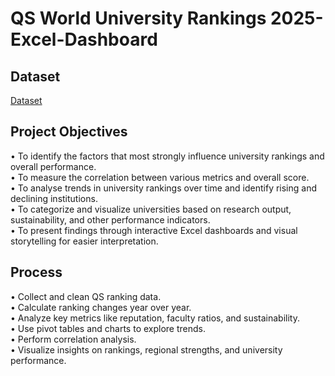 # QS World University Rankings 2025-Excel-Dashboard
## Dataset  
 <a href="https://github.com/rakhimathur791/Data-Analysis-Dashboard-QS-World-University-Rankings-2025-/blob/main/QS%20World%20University%20Rankings%202025%20(Top%20global%20universities).xlsx">Dataset</a>  
 ## Project Objectives  
•	To identify the factors that most strongly influence university rankings and overall performance.  
•	To measure the correlation between various metrics and overall score.  
•	To analyse trends in university rankings over time and identify rising and declining institutions.  
•	To categorize and visualize universities based on research output, sustainability, and other performance indicators.  
•	To present findings through interactive Excel dashboards and visual storytelling for easier interpretation.  
## Process
•	Collect and clean QS ranking data.  
•	Calculate ranking changes year over year.  
•	Analyze key metrics like reputation, faculty ratios, and sustainability.  
•	Use pivot tables and charts to explore trends.  
•	Perform correlation analysis.  
•	Visualize insights on rankings, regional strengths, and university performance.  
